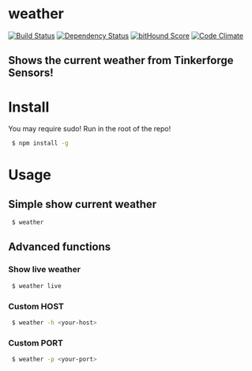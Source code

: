 # weather
[![Build Status](https://travis-ci.org/fscherwi/weather.svg)](https://travis-ci.org/fscherwi/weather) [![Dependency Status](https://david-dm.org/fscherwi/weather.svg)](https://david-dm.org/fscherwi/weather) [![bitHound Score](https://www.bithound.io/github/fscherwi/weather/badges/score.svg)](https://www.bithound.io/github/fscherwi/weather) [![Code Climate](https://codeclimate.com/github/fscherwi/weather/badges/gpa.svg)](https://codeclimate.com/github/fscherwi/weather)

## Shows the current weather from Tinkerforge Sensors!
# Install
You may require sudo! Run in the root of the repo!

```sh
 $ npm install -g
```

# Usage
## Simple show current weather

```sh
 $ weather
```

## Advanced functions
### Show live weather

```sh
 $ weather live
```

### Custom HOST

```sh
 $ weather -h <your-host>
```

### Custom PORT

```sh
 $ weather -p <your-port>
```
